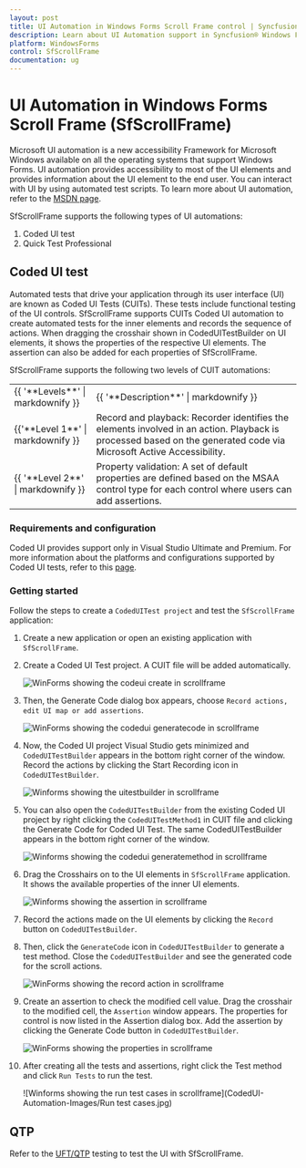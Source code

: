 ```yaml
---
layout: post
title: UI Automation in Windows Forms Scroll Frame control | Syncfusion
description: Learn about UI Automation support in Syncfusion® Windows Forms Scroll Frame (SfScrollFrame) control and more details.
platform: WindowsForms
control: SfScrollFrame
documentation: ug
---
```


# UI Automation in Windows Forms Scroll Frame (SfScrollFrame)

Microsoft UI automation is a new accessibility Framework for Microsoft Windows available on all the operating systems that support Windows Forms. UI automation provides accessibility to most of the UI elements and provides information about the UI element to the end user. You can interact with UI by using automated test scripts. To learn more about UI automation, refer to the [MSDN page](https://learn.microsoft.com/en-us/dotnet/framework/ui-automation/ui-automation-overview).

SfScrollFrame supports the following types of UI automations:

1. Coded UI test
2. Quick Test Professional

## Coded UI test

Automated tests that drive your application through its user interface (UI) are known as Coded UI Tests (CUITs). These tests include functional testing of the UI controls. SfScrollFrame supports CUITs Coded UI automation to create automated tests for the inner elements and records the sequence of actions. When dragging the crosshair shown in CodedUITestBuilder on UI elements, it shows the properties of the respective UI elements. The assertion can also be added for each properties of SfScrollFrame.

SfScrollFrame supports the following two levels of CUIT automations:

<table>
<tr>
<td>
{{ '**Levels**' | markdownify }}</td>
<td>
{{ '**Description**' | markdownify }}</td></tr>
<tr>
<td>
{{'**Level 1**' | markdownify }}</td>
<td>
Record and playback: Recorder identifies the elements involved in an action. Playback is processed based on the generated code via Microsoft Active Accessibility.
</td>
</tr>
<tr>
<td>
{{ '**Level 2**' | markdownify }}</td>
<td>
Property validation: A set of default properties are defined based on the MSAA control type for each control where users can add assertions.
</td>
</tr>
</table>

### Requirements and configuration

Coded UI provides support only in Visual Studio Ultimate and Premium. For more information about the platforms and configurations supported by Coded UI tests, refer to this [page](https://learn.microsoft.com/en-us/previous-versions/visualstudio/visual-studio-2015/test/supported-configurations-and-platforms-for-coded-ui-tests-and-action-recordings?view=vs-2015).

### Getting started

Follow the steps to create a `CodedUITest project` and test the `SfScrollFrame` application:

1. Create a new application or open an existing application with `SfScrollFrame`.
2. Create a Coded UI Test project. A CUIT file will be added automatically.

    ![WinForms showing the codeui create in scrollframe](CodedUI-Automation-Images/CodedUI_Create.jpg)

3. Then, the Generate Code dialog box appears, choose `Record actions, edit UI map or add assertions`.

    ![WinForms showing the codedui generatecode in scrollframe](CodedUI-Automation-Images/CodedUI_GenerateCode.jpg)

4. Now, the Coded UI project Visual Studio gets minimized and `CodedUITestBuilder` appears in the bottom right corner of the window. Record the actions by clicking the Start Recording icon in `CodedUITestBuilder`.

    ![Winforms showing the uitestbuilder in scrollframe](CodedUI-Automation-Images/UITestBuilder.jpg)

5. You can also open the `CodedUITestBuilder` from the existing Coded UI project by right clicking the `CodedUITestMethod1` in CUIT file and clicking the Generate Code for Coded UI Test. The same CodedUITestBuilder appears in the bottom right corner of the window.

    ![Winforms showing the codedui generatemethod in scrollframe](CodedUI-Automation-Images/CodedUI_GenerateMethod.jpg)

6. Drag the Crosshairs on to the UI elements in `SfScrollFrame` application. It shows the available properties of the inner UI elements. 

    ![Winforms showing the assertion in scrollframe](CodedUI-Automation-Images/SfScrollFrame_Assertion.jpg)

7. Record the actions made on the UI elements by clicking the `Record` button on `CodedUITestBuilder`.
8. Then, click the `GenerateCode` icon in `CodedUITestBuilder` to generate a test method. Close the `CodedUITestBuilder` and see the generated code for the scroll actions.

    ![WinForms showing the record action in scrollframe](CodedUI-Automation-Images/RecordedActions-SfScrollFrame.jpg)

9. Create an assertion to check the modified cell value. Drag the crosshair to the modified cell, the `Assertion` window appears. The properties for control is now listed in the Assertion dialog box. Add the assertion by clicking the Generate Code button in `CodedUITestBuilder`.

    ![WinForms showing the properties in scrollframe](CodedUI-Automation-Images/SfScrollFrmae-Properties.jpg)

10. After creating all the tests and assertions, right click the Test method and click `Run Tests` to run the test.

    ![Winforms showing the run test cases in scrollframe](CodedUI-Automation-Images/Run test cases.jpg)

## QTP

Refer to the [UFT/QTP](/windowsforms/testing/uft/supported-controls-and-methods#sfscrollframe) testing to test the UI with SfScrollFrame.
